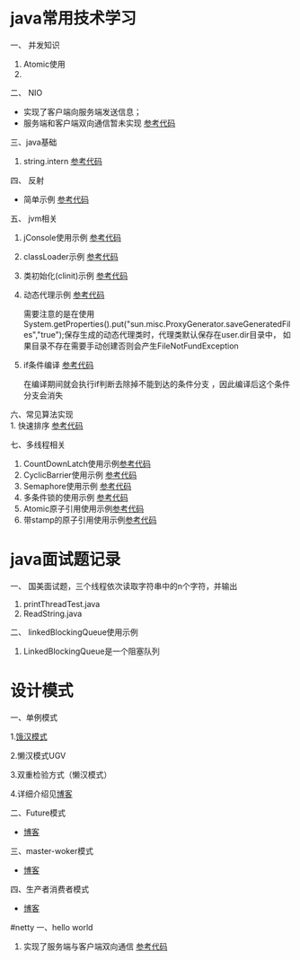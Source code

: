 # java常用技术学习

 一、 并发知识
   1. Atomic使用
   2.
 二、 NIO
 - 实现了客户端向服务端发送信息；
 - 服务端和客户端双向通信暂未实现
 [参考代码](https://github.com/iqijun/javastudy/tree/master/src/main/java/com/fullstacker/study/course/nio)

 三、java基础
   1. string.intern [参考代码](https://github.com/iqijun/javastudy/tree/master/src/main/java/com/fullstacker/study/course/JAVASE/string/StringInternTest)
 

 四、 反射
- 简单示例
  [参考代码](https://github.com/iqijun/javastudy/tree/master/src/main/java/com/fullstacker/study/course/reflect)

五、 jvm相关
   1.  jConsole使用示例
       [参考代码](https://github.com/iqijun/javastudy/tree/master/src/main/java/com/fullstacker/study/course/jconsoleTest)
   2. classLoader示例
        [参考代码](https://github.com/iqijun/javastudy/tree/master/src/main/java/com/fullstacker/study/course/jvm/ClassLoaderTest.java)
   3. 类初始化(clinit)示例
        [参考代码](https://github.com/iqijun/javastudy/tree/master/src/main/java/com/fullstacker/study/course/jvm/ClinitTest.java)
   4. 动态代理示例
        [参考代码](https://github.com/iqijun/javastudy/tree/master/src/main/java/com/fullstacker/study/course/jvm/DynmicProxyTest.java)
        
        需要注意的是在使用System.getProperties().put("sun.misc.ProxyGenerator.saveGeneratedFiles","true");保存生成的动态代理类时，代理类默认保存在user.dir目录中，
        如果目录不存在需要手动创建否则会产生FileNotFundException
   5. if条件编译
     [参考代码](https://github.com/iqijun/javastudy/tree/master/src/main/java/com/fullstacker/study/course/jvm/IfComplieTest.java)
    
        在编译期间就会执行if判断去除掉不能到达的条件分支 ，因此编译后这个条件分支会消失
        
六、常见算法实现    
    1. 快速排序  [参考代码](https://github.com/iqijun/javastudy/tree/master/src/main/java/com/fullstacker/study/course/algorithm/QuickSort.java)
    
七、多线程相关
1. CountDownLatch使用示例[参考代码](https://github.com/iqijun/javastudy/tree/master/src/main/java/com/fullstacker/study/course/concurrent/CountDownLatchTest.java)
2. CyclicBarrier使用示例    [参考代码](https://github.com/iqijun/javastudy/tree/master/src/main/java/com/fullstacker/study/course/concurrent/CyclicBarrierTest.java)
3. Semaphore使用示例    [参考代码](https://github.com/iqijun/javastudy/tree/master/src/main/java/com/fullstacker/study/course/concurrent/SemaphoreTest.java)
4. 多条件锁的使用示例    [参考代码](https://github.com/iqijun/javastudy/tree/master/src/main/java/com/fullstacker/study/course/concurrent/ReentrantLockDemo.java)
5. Atomic原子引用使用示例[参考代码](https://github.com/iqijun/javastudy/tree/master/src/main/java/com/fullstacker/study/course/concurrent/AtomicRefDemo.java)
5. 带stamp的原子引用使用示例[参考代码](https://github.com/iqijun/javastudy/tree/master/src/main/java/com/fullstacker/study/course/concurrent/AtomicStampedReferenceDemo.java)

# java面试题记录
一、 国美面试题，三个线程依次读取字符串中的n个字符，并输出
   1. printThreadTest.java
   2. ReadString.java
   
二、 linkedBlockingQueue使用示例
   1. LinkedBlockingQueue是一个阻塞队列

# 设计模式
一、单例模式

1.[饿汉模式](https://github.com/iqijun/javastudy/tree/master/src/main/java/com/fullstacker/study/designpattern/singleton)

2.懒汉模式UGV

3.双重检验方式（懒汉模式）

4.详细介绍见[博客](http://www.full-stacker.com/archives/256)

二、Future模式

- [博客](http://www.full-stacker.com/archives/271)

三、master-woker模式

- [博客](http://www.full-stacker.com/archives/274)

四、生产者消费者模式

- [博客](http://www.full-stacker.com/archives/279)

#netty
一、hello world

1. 实现了服务端与客户端双向通信 [参考代码](https://github.com/iqijun/javastudy/tree/b47bb5c04988c61e660e20c548874ae960211df4/src/main/java/com/fullstacker/study/course/netty/discardServe)
